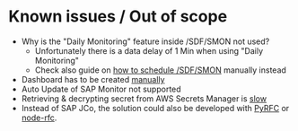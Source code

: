 # Known issues / Out of scope

- Why is the "Daily Monitoring" feature inside /SDF/SMON not used?
  - Unfortunately there is a data delay of 1 Min when using "Daily Monitoring"
  - Check also guide on [how to schedule /SDF/SMON](Schedule_SDF_SMON_manually.md) manually instead
- Dashboard has to be created [manually](Sample_Dashboard.md)
- Auto Update of SAP Monitor not supported
- Retrieving & decrypting secret from AWS Secrets Manager is [slow](https://forums.aws.amazon.com/thread.jspa?messageID=878578)
- Instead of SAP JCo, the solution could also be developed with [PyRFC](https://github.com/SAP/PyRFC) or [node-rfc](https://github.com/SAP/node-rfc).